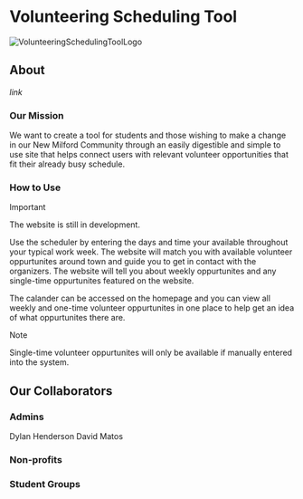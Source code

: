 # **Volunteering Scheduling Tool**
![VolunteeringSchedulingToolLogo](https://github.com/user-attachments/assets/dd2aec7d-e7f1-4cdd-a22c-3dc9a0dc8280)
## **About**
*link*
### **Our Mission**
We want to create a tool for students and those wishing to make a change in our New Milford Community through an easily digestible and simple to use site that helps connect users with relevant volunteer opportunities that fit their already busy schedule.
### **How to Use**
> [!IMPORTANT]
> The website is still in development.

Use the scheduler by entering the days and time your available throughout your typical work week. The website will match you with available volunteer oppurtunites around town and guide you to get in contact with the organizers. The website will tell you about weekly oppurtunites and any single-time oppurtunites featured on the website.

The calander can be accessed on the homepage and you can view all weekly and one-time volunteer oppurtunites in one place to help get an idea of what oppurtunites there are.

> [!NOTE]
> Single-time volunteer oppurtunites will only be available if manually entered into the system.
## **Our Collaborators**
### **Admins**
Dylan Henderson
David Matos
### **Non-profits**

### **Student Groups**
